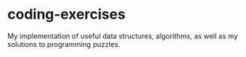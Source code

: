 # coding-exercises
My implementation of useful data structures, algorithms, as well as my solutions to programming puzzles.
